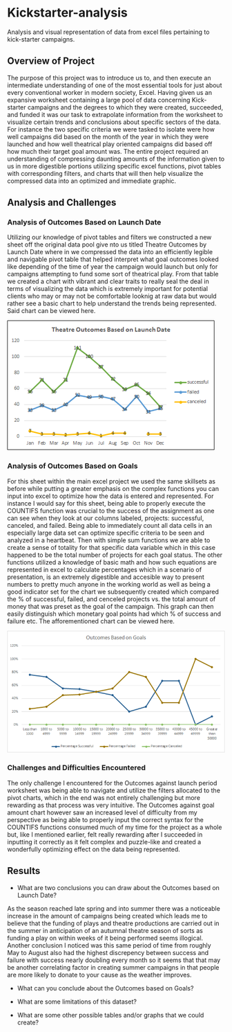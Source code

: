 # Kickstarter-analysis
Analysis and visual representation of data from excel files pertaining to kick-starter campaigns.

## Overview of Project
The purpose of this project was to introduce us to, and then execute an intermediate understanding of one of the most essential tools for just about every conventional worker in modern society, Excel.  Having given us an expansive worksheet containing a large pool of data concerning Kick-starter campaigns and the degrees to which they were created, succeeded, and funded it was our task to extrapolate information from the worksheet to visualize certain trends and conclusions about specific sectors of the data.  For instance the two specific criteria we were tasked to isolate were how well campaigns did based on the month of the year in which they were launched and how well theatrical play oriented campaigns did based off how much their target goal amount was.  The entire project required an understanding of compressing daunting amounts of the information given to us in more digestible portions utilizing specific excel functions, pivot tables with corresponding filters, and charts that will then help visualize the compressed data into an optimized and immediate graphic.   

## Analysis and Challenges

### Analysis of Outcomes Based on Launch Date
Utilizing our knowledge of pivot tables and filters we constructed a new sheet off the original data pool give nto us titled Theatre Outcomes by Launch Date where in we compressed the data into an efficiently legible and navigable pivot table that helped interpret what goal outcomes looked like depending of the time of year the campaign would launch but only for campaigns attempting to fund some sort of theatrical play.  From that table we created a chart with vibrant and clear traits to really seal the deal in terms of visualizing the data which is extremely important for potential clients who may or may not be comfortable looknig at raw data but would rather see a basic chart to help understand the trends being represented.  Said chart can be viewed here.


![OutcomesvsLaunchChart](resources/Theatre_Outcomes_vs_Launch.png)

### Analysis of Outcomes Based on Goals
For this sheet within the main excel project we used the same skillsets as before while putting a greater emphasis on the complex functions you can input into excel to optimize how the data is entered and represented.  For instance I would say for this sheet, being able to properly execute the COUNTIFS function was crucial to the success of the assignment as one can see when they look at our columns labeled, projects: successful, canceled, and failed.  Being able to immediately count all data cells in an especially large data set can optimize specific criteria to be seen and analyzed in a heartbeat.  Then with simple sum functions we are able to create a sense of totality for that specific data variable which in this case happened to be the total number of projects for each goal status.  The other functions utilized a knowledge of basic math and how such equations are represented in excel to calculate percentages which in a scenario of presentation, is an extremely digestible and accesible way to present numbers to pretty much anyone in the working world as well as being a good indicator set for the chart we subsequently created which compared the % of successful, failed, and cenceled projects vs. the total amount of money that was preset as the goal of the campaign.  This graph can then easily distinguish which monetary goal points had which % of success and failure etc.  The afforementioned chart can be viewed here.


![OutcomesBasedonGoalschart](resources/Outcomes_vs_Goals.png)

### Challenges and Difficulties Encountered
The only challenge I encountered for the Outcomes against launch period worksheet was being able to navigate and utilize the filters allocated to the pivot charts, which in the end was not entirely challenging but more rewarding as that process was very intuitive.  The Outcomes against goal amount chart however saw an increased level of difficulty from my perspective as being able to properly input the correct syntax for the COUNTIFS functions consumed much of my time for the project as a whole but, like I mentioned earlier, felt really rewarding after I succeeded in inputting it correctly as it felt complex and puzzle-like and created a wonderfully optimizing effect on the data being represented.

## Results

- What are two conclusions you can draw about the Outcomes based on Launch Date?


As the season reached late spring and into summer there was a noticeable increase in the amount of campaigns being created which leads me to believe that the funding of plays and theatre productions are carried out in the summer in anticipation of an autumnal theatre season of sorts as funding a play on within weeks of it being performed seems illogical.  Another conclusion I noticed was this same period of time from roughly May to August also had the highest discrepency between success and failure with success nearly doubling every month so it seems that that may be another correlating factor in creating summer campaigns in that people are more likely to donate to your cause as the weather improves. 
- What can you conclude about the Outcomes based on Goals?

- What are some limitations of this dataset?

- What are some other possible tables and/or graphs that we could create?
